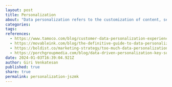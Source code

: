 ```yaml
---
layout: post
title: Personalization
about: "Data personalization refers to the customization of content, services, or experiences based on an individual's preferences, behaviors, demographics, or other relevant data. The aim of data personalization is to provide users with a more tailored and relevant experience, making interactions with products, services, or content more engaging and satisfying. This approach is commonly used in various industries, including e-commerce, digital marketing, online platforms, and content delivery."
categories:
tags:
references:
  - https://www.tamoco.com/blog/customer-data-personalization-experience
  - https://movableink.com/blog/the-definitive-guide-to-data-personalization-how-to-build-a-customer-centric
  - https://boldist.co/marketing-strategy/too-much-data-personalization
  - https://porchgroupmedia.com/blog/data-driven-personalization-key-success
date: 2024-01-03T16:39:04.921Z
author: Giri Venkatesan
published: true
share: true
permalink: personalization-jszmk
---
```

